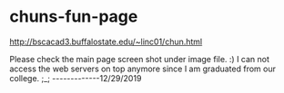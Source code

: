 # chuns-fun-page

http://bscacad3.buffalostate.edu/~linc01/chun.html

Please check the main page screen shot under image file. :)
I can not access the web servers on top anymore since I am graduated from our college. ;_;
-------------12/29/2019  


